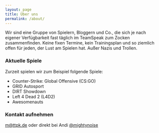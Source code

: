 ```yaml
---
layout: page
title: Über uns
permalink: /about/
---
```


Wir sind eine Gruppe von Spielern, Bloggern und Co., die sich je nach eigener Verfügbarkeit fast täglich im TeamSpeak zum Zocken zusammenfinden. Keine fixen Termine, kein Trainingsplan und so ziemlich offen für jeden, der Lust am Spielen hat. Außer Nazis und Trollen.

### Aktuelle Spiele

Zurzeit spielen wir zum Beispiel folgende Spiele:

* Counter-Strike: Global Offensive (CS:GO)
* GRID Autosport
* DIRT Showdown
* Left 4 Dead 2 (L4D2)
* Awesomenauts

### Kontakt aufnehmen

[m@ttpk.de](mailto:m@ttpk.de) oder direkt bei Andi [@mightynoise](https://twitter.com/mightynoise)